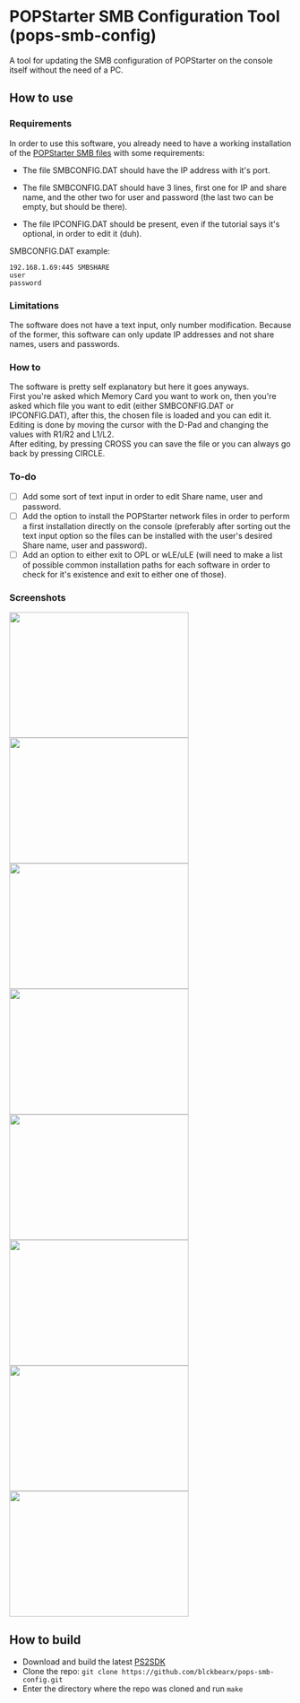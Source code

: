 # POPStarter SMB Configuration Tool (pops-smb-config)
A tool for updating the SMB configuration of POPStarter on the console itself without the need of a PC.

## How to use
### Requirements
In order to use this software, you already need to have a working installation of the [POPStarter SMB files](https://bitbucket.org/ShaolinAssassin/popstarter-documentation-stuff/wiki/smb-mode) with some requirements:
- The file SMBCONFIG.DAT should have the IP address with it's port.

- The file SMBCONFIG.DAT should have 3 lines, first one for IP and share name, and the other two for user and password (the last two can be empty, but should be there).

- The file IPCONFIG.DAT should be present, even if the tutorial says it's optional, in order to edit it (duh).
  
SMBCONFIG.DAT example:  
```
192.168.1.69:445 SMBSHARE
user 
password
```

### Limitations
The software does not have a text input, only number modification. Because of the former, this software can only update IP addresses and not share names, users and passwords.

### How to
The software is pretty self explanatory but here it goes anyways.  
First you're asked which Memory Card you want to work on, then you're asked which file you want to edit (either SMBCONFIG.DAT or IPCONFIG.DAT), after this, the chosen file is loaded and you can edit it.  
Editing is done by moving the cursor with the D-Pad and changing the values with R1/R2 and L1/L2.  
After editing, by pressing CROSS you can save the file or you can always go back by pressing CIRCLE.  

### To-do
- [ ] Add some sort of text input in order to edit Share name, user and password.
- [ ] Add the option to install the POPStarter network files in order to perform a first installation directly on the console (preferably after sorting out the text input option so the files can be installed with the user's desired Share name, user and password).
- [ ] Add an option to either exit to OPL or wLE/uLE (will need to make a list of possible common installation paths for each software in order to check for it's existence and exit to either one of those).

### Screenshots
<img src="https://user-images.githubusercontent.com/58561253/158274333-1540dd8d-d45c-4759-929a-319359bd624f.png" width="320" height="224" /> <img src="https://user-images.githubusercontent.com/58561253/158274336-dcf16797-d050-4aae-a6ff-fc0e9f8808a8.png" width="320" height="224" /> <img src="https://user-images.githubusercontent.com/58561253/158274338-915ea7e4-19cc-40a8-bbd4-58abece218d7.png" width="320" height="224" /> <img src="https://user-images.githubusercontent.com/58561253/158274341-4483fc62-da20-4d12-83ef-3e42410b66cf.png" width="320" height="224" /> <img src="https://user-images.githubusercontent.com/58561253/158274344-0fe4425c-ef8f-402b-bbe7-639c92458d9b.png" width="320" height="224" /> <img src="https://user-images.githubusercontent.com/58561253/158274346-2ffeec73-2cba-4898-a4f0-1840381b3c7d.png" width="320" height="224" /> <img src="https://user-images.githubusercontent.com/58561253/158274347-10500025-f3c1-433b-87c5-f6c65fda792d.png" width="320" height="224" /> <img src="https://user-images.githubusercontent.com/58561253/158274349-9f65afd7-5846-4e64-910e-fb1da89ce3cc.png" width="320" height="224" />

## How to build
- Download and build the latest [PS2SDK](https://github.com/ps2dev/ps2dev)
- Clone the repo: `git clone https://github.com/blckbearx/pops-smb-config.git`
- Enter the directory where the repo was cloned and run `make`
